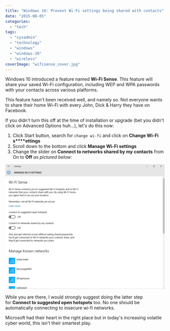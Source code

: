 ```yaml
---
title: "Windows 10: Prevent Wi-Fi settings being shared with contacts"
date: "2015-08-05"
categories: 
  - "tech"
tags: 
  - "sysadmin"
  - "technology"
  - "windows"
  - "windows-10"
  - "wireless"
coverImage: "wifisense_cover.jpg"
---
```


Windows 10 introduced a feature named **Wi-Fi Sense**. This feature will share your saved Wi-Fi configuration, including WEP and WPA passwords with your contacts across various platforms.

This feature hasn't been received well, and namely so. Not everyone wants to share their home Wi-Fi with every John, Dick & Harry they have on Facebook.

If you didn't turn this off at the time of installation or upgrade (bet you didn't click on Advanced Options huh...), let's do this now:

1. Click Start button, search for ```change wi-fi``` and click on **Change Wi-Fi s****ettings**
2. Scroll down to the bottom and click **Manage Wi-Fi settings**
3. Change the slider on **Connect to networks shared by my contacts** from On to **Off** _as pictured below:_

![](images/wifisense.jpg)

While you are there, I would strongly suggest doing the latter step for **Connect to suggested open hotspots** too. No one should be automatically connecting to insecure wi-fi networks.

Microsoft had their heart in the right place but in today's increasing volatile cyber world, this isn't their smartest play.
